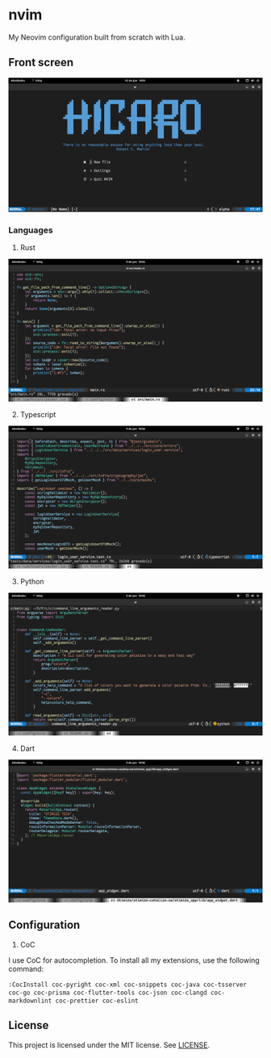 # nvim

My Neovim configuration built from scratch with Lua.

## Front screen

![front](images/front.png)

### Languages

1. Rust

![rust](images/rust.png)

2. Typescript

![typescript](images/typescript.png)

3. Python

![python](images/python.png)

4. Dart

![dart](images/dart.png)

## Configuration

1. CoC

I use CoC for autocompletion. To install all my extensions, use the following command:

```
:CocInstall coc-pyright coc-xml coc-snippets coc-java coc-tsserver coc-go coc-prisma coc-flutter-tools coc-json coc-clangd coc-markdownlint coc-prettier coc-eslint
```

## License

This project is licensed under the MIT license. See [LICENSE](./LICENSE).
